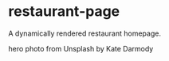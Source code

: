 # restaurant-page

A dynamically rendered restaurant homepage. 

hero photo from Unsplash by Kate Darmody
